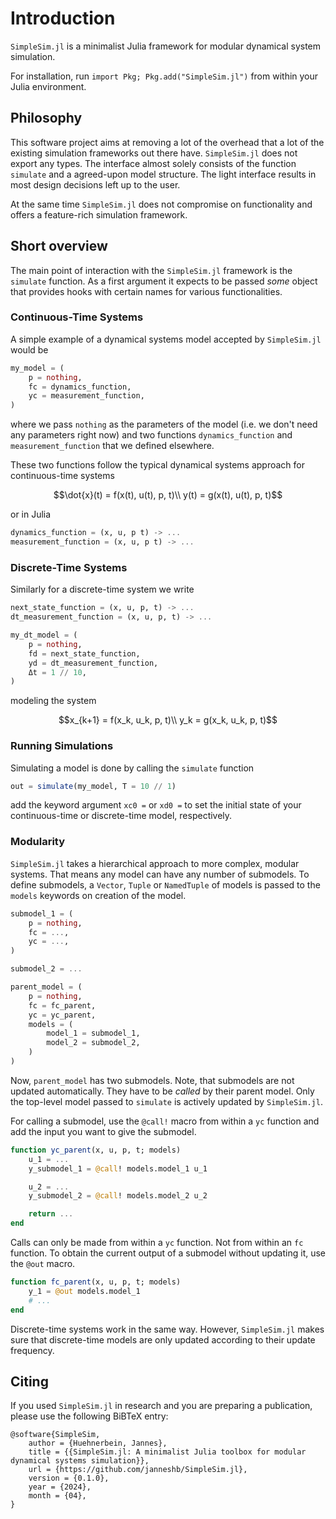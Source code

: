 # Introduction

`SimpleSim.jl` is a minimalist Julia framework for modular dynamical system simulation.

For installation, run `import Pkg; Pkg.add("SimpleSim.jl")` from within your Julia environment.

## Philosophy

This software project aims at removing a lot of the overhead that a lot of the existing simulation frameworks out there have.
`SimpleSim.jl` does not export any types. The interface almost solely consists of the function `simulate` and a agreed-upon model structure.
The light interface results in most design decisions left up to the user.

At the same time `SimpleSim.jl` does not compromise on functionality and offers a feature-rich simulation framework.

## Short overview

The main point of interaction with the `SimpleSim.jl` framework is the `simulate` function. As a first argument it expects to be passed _some_ object that provides hooks with certain names for various functionalities.

### Continuous-Time Systems

A simple example of a dynamical systems model accepted by `SimpleSim.jl` would be

```julia
my_model = (
    p = nothing,
    fc = dynamics_function,
    yc = measurement_function,
)
```
where we pass `nothing` as the parameters of the model (i.e. we don't need any parameters right now) and two functions `dynamics_function` and `measurement_function` that we defined elsewhere.

These two functions follow the typical dynamical systems approach for continuous-time systems

```math
\dot{x}(t) = f(x(t), u(t), p, t)\\
y(t) = g(x(t), u(t), p, t)
```

or in Julia

```julia
dynamics_function = (x, u, p t) -> ...
measurement_function = (x, u, p t) -> ...
```

### Discrete-Time Systems

Similarly for a discrete-time system we write

```julia
next_state_function = (x, u, p, t) -> ...
dt_measurement_function = (x, u, p, t) -> ...

my_dt_model = (
    p = nothing,
    fd = next_state_function,
    yd = dt_measurement_function,
    Δt = 1 // 10,
)
```

modeling the system

```math
x_{k+1} = f(x_k, u_k, p, t)\\
y_k = g(x_k, u_k, p, t)
```

### Running Simulations

Simulating a model is done by calling the `simulate` function

```julia
out = simulate(my_model, T = 10 // 1)
```

add the keyword argument `xc0 =` or `xd0 =` to set the initial state of your continuous-time or discrete-time model, respectively.

### Modularity

`SimpleSim.jl` takes a hierarchical approach to more complex, modular systems. That means any model can have any number of submodels. To define submodels, a `Vector`, `Tuple` or `NamedTuple` of models is passed to the `models` keywords on creation of the model.

```julia
submodel_1 = (
    p = nothing,
    fc = ...,
    yc = ...,
)

submodel_2 = ...

parent_model = (
    p = nothing,
    fc = fc_parent,
    yc = yc_parent,
    models = (
        model_1 = submodel_1,
        model_2 = submodel_2,
    )
)
```

Now, `parent_model` has two submodels. Note, that submodels are not updated automatically. They have to be _called_ by their parent model. Only the top-level model passed to `simulate` is actively updated by `SimpleSim.jl`.

For calling a submodel, use the `@call!` macro from within a `yc` function and add the input you want to give the submodel.

```julia
function yc_parent(x, u, p, t; models)
    u_1 = ...
    y_submodel_1 = @call! models.model_1 u_1

    u_2 = ...
    y_submodel_2 = @call! models.model_2 u_2

    return ...
end
```

Calls can only be made from within a `yc` function. Not from within an `fc` function. To obtain the current output of a submodel without updating it, use the `@out` macro.

```julia
function fc_parent(x, u, p, t; models)
    y_1 = @out models.model_1
    # ...
end
```

Discrete-time systems work in the same way. However, `SimpleSim.jl` makes sure that discrete-time models are only updated according to their update frequency.

## Citing

If you used `SimpleSim.jl` in research and you are preparing a publication, please use the following BiBTeX entry:

```
@software{SimpleSim,
    author = {Huehnerbein, Jannes},
    title = {{SimpleSim.jl: A minimalist Julia toolbox for modular dynamical systems simulation}},
    url = {https://github.com/janneshb/SimpleSim.jl},
    version = {0.1.0},
    year = {2024},
    month = {04},
}
```
